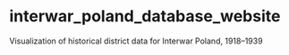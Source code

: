 # interwar_poland_database_website
Visualization of historical district data for Interwar Poland, 1918–1939
